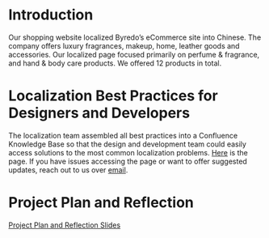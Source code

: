 # Introduction
Our shopping website localized Byredo’s eCommerce site into Chinese. The company offers luxury fragrances, makeup, home, leather goods and accessories. Our localized page focused primarily on perfume & fragrance, and hand & body care products. We offered 12 products in total. 

# Localization Best Practices for Designers and Developers
The localization team assembled all best practices into a Confluence Knowledge Base so that the design and development team could easily access solutions to the most common localization problems. [Here](https://jmachuca.atlassian.net/l/cp/nWQSUyzE) is the page. If you have issues accessing the page or want to offer suggested updates, reach out to us over [email](L10Team@byredo.com).

# Project Plan and Reflection
[Project Plan and Reflection Slides](https://www.canva.com/design/DAGEZAR6NfA/hbR_RM0IKFfdwruhvbaF3A/edit?utm_content=DAGEZAR6NfA&utm_campaign=designshare&utm_medium=link2&utm_source=sharebutton)
